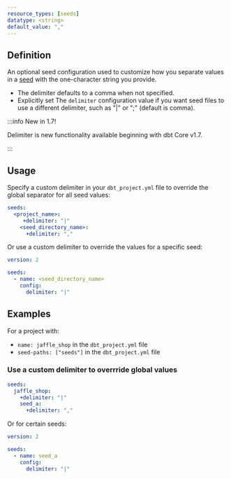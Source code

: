 ```yaml
---
resource_types: [seeds]
datatype: <string>
default_value: ","
---
```


## Definition

An optional seed configuration used to customize how you separate values in a [seed](/docs/build/seeds) with the one-character string you provide.

* The delimiter defaults to a comma when not specified.
* Explicitly set The `delimiter` configuration value if you want seed files to use a different delimiter, such as "|" or ";" (default is comma).

:::info New in 1.7!

Delimiter is new functionality available beginning with dbt Core v1.7.

:::

  
## Usage

Specify a custom delimiter in your `dbt_project.yml` file to override the global separator for all seed values:

<File name='dbt_project.yml'>

```yml
seeds:
  <project_name>:
     +delimiter: "|"
    <seed_directory_name>:
      +delimiter: ","
```

</File>


Or use a custom delimiter to override the values for a specific seed:

<File name='seeds/properties.yml'>

```yml
version: 2

seeds:
  - name: <seed_directory_name>
    config: 
      delimiter: "|"
```

</File>

## Examples
For a project with:

* `name: jaffle_shop` in the `dbt_project.yml` file
* `seed-paths: ["seeds"]` in the `dbt_project.yml` file

### Use a custom delimiter to overrride global values

<File name='dbt_project.yml'>

```yml
seeds:
  jaffle_shop: 
    +delimiter: "|"
    seed_a:
      +delimiter: ","
```

</File>

Or for certain seeds:

<File name='seeds/properties.yml'>

```yml
version: 2

seeds:
  - name: seed_a
    config:
      delimiter: "|"
```

</File>
